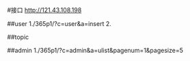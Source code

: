 ﻿#接口
http://121.43.108.198

##user
1./365p1/?c=user&a=insert
2.

##topic


##admin
1./365p1/?c=admin&a=ulist&pagenum=1&pagesize=5